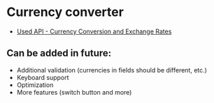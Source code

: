 # Currency converter

- [Used API - Currency Conversion and Exchange Rates](https://rapidapi.com/principalapis/api/currency-conversion-and-exchange-rates)

## Can be added in future:

- Additional validation (currencies in fields should be different, etc.)
- Keyboard support
- Optimization
- More features (switch button and more)
